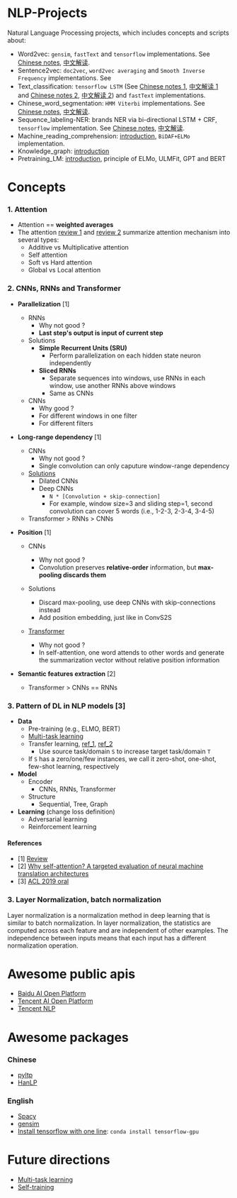 # NLP-Projects
Natural Language Processing projects, which includes concepts and scripts about:
- Word2vec: `gensim`, `fastText` and `tensorflow` implementations. See [Chinese notes](http://url.cn/5PKmy7W), [中文解读](http://url.cn/5PKmy7W).
- Sentence2vec: `doc2vec`, `word2vec averaging` and `Smooth Inverse Frequency` implementations. See 
- Text_classification: `tensorflow LSTM` (See [Chinese notes 1](http://url.cn/5cLDOQI), [中文解读 1](http://url.cn/5cLDOQI) and [Chinese notes 2](http://url.cn/5w5VbaI), [中文解读 2](http://url.cn/5w5VbaI)) and `fastText` implementations. 
- Chinese_word_segmentation: `HMM Viterbi` implementations. See [Chinese notes](http://url.cn/5x4KR8u), [中文解读](http://url.cn/5x4KR8u).
- Sequence_labeling-NER: brands NER via bi-directional LSTM + CRF, `tensorflow` implementation. See [Chinese notes](http://url.cn/5fcC754), [中文解读](http://url.cn/5fcC754).
- Machine_reading_comprehension: [introduction](https://github.com/gaoisbest/NLP-Projects/blob/master/Machine_reading_comprehension/README.md), `BiDAF+ELMo` implementation.
- Knowledge_graph: [introduction](https://github.com/gaoisbest/NLP-Projects/blob/master/Knowledge_graph/README.md)
- Pretraining_LM: [introduction](https://github.com/gaoisbest/NLP-Projects/blob/master/Pretraining_LM/README.md), principle of ELMo, ULMFit, GPT and BERT

# Concepts
### 1. Attention
- Attention == **weighted averages**
- The attention [review 1](https://lilianweng.github.io/lil-log/2018/06/24/attention-attention.html) and [review 2](https://zhuanlan.zhihu.com/p/31547842) summarize attention mechanism into several types:
    - Additive vs Multiplicative attention
    - Self attention
    - Soft vs Hard attention
    - Global vs Local attention

### 2. CNNs, RNNs and Transformer
- **Parallelization** [1]
    - RNNs
        - Why not good ? 
	    - **Last step's output is input of current step**
	- Solutions
	    - **Simple Recurrent Units (SRU)**
	        - Perform parallelization on each hidden state neuron independently
	    - **Sliced RNNs**
	        - Separate sequences into windows, use RNNs in each window, use another RNNs above windows
	        - Same as CNNs
    - CNNs
        - Why good ?
	    - For different windows in one filter
	    - For different filters
	
- **Long-range dependency** [1]
    - CNNs
        - Why not good ?
	    - Single convolution can only caputure window-range dependency
	- [Solutions](http://web.stanford.edu/class/cs224n/slides/cs224n-2019-lecture11-convnets.pdf)
	    - Dilated CNNs
	    - Deep CNNs
	        - `N * [Convolution + skip-connection]`
	        - For example, window size=3 and sliding step=1, second convolution can cover 5 words (i.e., 1-2-3, 2-3-4, 3-4-5)
    - Transformer > RNNs > CNNs
- **Position** [1]
    - CNNs
        - Why not good ?
	    - Convolution preserves **relative-order** information, but **max-pooling discards them**
	- Solutions
	    - Discard max-pooling, use deep CNNs with skip-connections instead
	    - Add position embedding, just like in ConvS2S

    - [Transformer](https://github.com/gaoisbest/NLP-Projects/blob/master/Pretraining_LM/README.md#transformer)
        - Why not good ?
	    - In self-attention, one word attends to other words and generate the summarization vector without relative position information
    

- **Semantic features extraction** [2]
    - Transformer > CNNs == RNNs

### 3. Pattern of DL in NLP models [3]
- **Data**
    - Pre-training (e.g., ELMO, BERT)
    - [Multi-task learning](https://mp.weixin.qq.com/s/ulZBmyt_L-RgGEGhNxrHeQ)
    - Transfer learning, [ref_1](https://mp.weixin.qq.com/s/UJlmjFHWhnlXXJoRv4zkEQ), [ref_2](http://ruder.io/transfer-learning/)
        - Use source task/domain `S` to increase target task/domain `T`
	- If `S` has a zero/one/few instances, we call it zero-shot, one-shot, few-shot learning, respectively
- **Model**
    - Encoder
        - CNNs, RNNs, Transformer
    - Structure
        - Sequential, Tree, Graph
- **Learning** (change loss definition)
    - Adversarial learning
    - Reinforcement learning


#### References
- [1] [Review](https://zhuanlan.zhihu.com/p/54743941)
- [2] [Why self-attention? A targeted evaluation of neural machine translation architectures](http://aclweb.org/anthology/D18-1458)
- [3] [ACL 2019 oral](https://zhuanlan.zhihu.com/p/72725518?utm_source=wechat_timeline&utm_medium=social&utm_oi=35938507948032&wechatShare=1&s_r=0&from=timeline&isappinstalled=0)

### 3. Layer Normalization, batch normalization
Layer normalization is a normalization method in deep learning that is similar to batch normalization. In layer normalization, the statistics are computed across each feature and are independent of other examples. The independence between inputs means that each input has a different normalization operation.


# Awesome public apis
- [Baidu AI Open Platform](https://ai.baidu.com/)
- [Tencent AI Open Platform](https://ai.qq.com/)
- [Tencent NLP](http://nlp.qq.com/)

# Awesome packages
### Chinese
- [pyltp](http://pyltp.readthedocs.io/zh_CN/develop/api.html)
- [HanLP](http://hanlp.linrunsoft.com/index.html)

### English
- [Spacy](https://spacy.io)
- [gensim](https://radimrehurek.com/gensim/)
- [Install tensorflow with one line](https://towardsdatascience.com/tensorflow-gpu-installation-made-easy-use-conda-instead-of-pip-52e5249374bc): `conda install tensorflow-gpu`

# Future directions
- [Multi-task learning](http://web.stanford.edu/class/cs224n/slides/cs224n-2019-lecture17-multitask.pdf)
- [Self-training](http://web.stanford.edu/class/cs224n/slides/cs224n-2019-lecture20-future.pdf)
